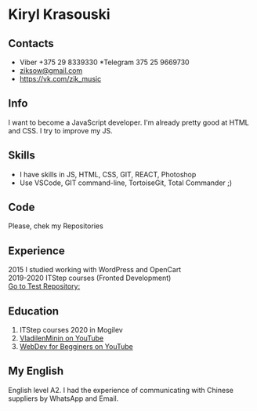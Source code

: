 # Kiryl Krasouski
## Contacts 
* Viber +375 29 8339330
*Telegram 375 25 9669730
* ziksow@gmail.com
* https://vk.com/zik_music
## Info
I want to become a JavaScript developer. I'm already pretty good at HTML and CSS. I try to improve my JS. 
## Skills
* I have skills in JS, HTML, CSS, GIT, REACT, Photoshop
* Use VSCode, GIT command-line, TortoiseGit, Total Commander ;) 
## Code
Please, chek my Repositories
## Experience
2015 I studied working with WordPress and OpenCart  
2019-2020 ITStep courses (Fronted Development)  
[Go to Test Repository: ](https://github.com/kkrasovski/ItStep)
## Education
1. ITStep courses 2020 in Mogilev
2. [VladilenMinin on YouTube ](https://www.youtube.com/c/VladilenMinin/ "Click")
3. [WebDev for Begginers on YouTube ](https://www.youtube.com/c/itgid/   "Click")

## My English
English level A2. I had the experience of communicating with Chinese suppliers by WhatsApp and Email.